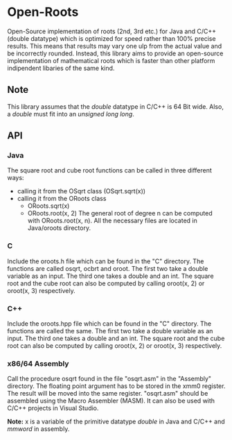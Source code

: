 # Open-Roots
Open-Source implementation of roots (2nd, 3rd etc.) for Java and C/C++ (double datatype) which is optimized for
speed rather than 100% precise results. This means that results may vary one ulp from the actual value and be
incorrectly rounded. Instead, this library aims to provide an open-source implementation of mathematical roots
which is faster than other platform indipendent libaries of the same kind.

## Note
This library assumes that the *double* datatype in C/C++ is 64 Bit wide. Also, a *double* must fit into an
*unsigned long long*.

## API
### Java
The square root and cube root functions can be called in three different ways:
  - calling it from the OSqrt class (OSqrt.sqrt(x))
  - calling it from the ORoots class
    - ORoots.sqrt(x)
    - ORoots.root(x, 2)
The general root of degree n can be computed with ORoots.root(x, n).
All the necessary files are located in Java/oroots directory.

### C
Include the oroots.h file which can be found in the "C" directory. The functions are called osqrt, ocbrt and oroot.
The first two take a double variable as an input. The third one takes a double and an int.
The square root and the cube root can also be computed by calling oroot(x, 2) or oroot(x, 3) respectively.

### C++
Include the oroots.hpp file which can be found in the "C" directory. The functions are called the same.
The first two take a double variable as an input. The third one takes a double and an int.
The square root and the cube root can also be computed by calling oroot(x, 2) or oroot(x, 3) respectively.

### x86/64 Assembly
Call the procedure osqrt found in the file "osqrt.asm" in the "Assembly" directory. The floating point argument has to be
stored in the xmm0 register. The result will be moved into the same register. "osqrt.asm" should be assembled using the
Macro Assembler (MASM). It can also be used with C/C++ projects in Visual Studio.

**Note:** x is a variable of the primitive datatype *double* in Java and C/C++ and *mmword* in assembly.
